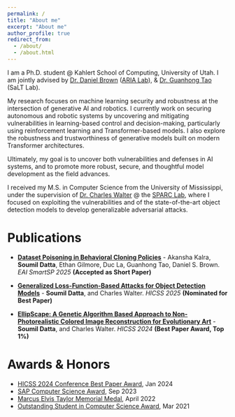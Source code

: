 ```yaml
---
permalink: /
title: "About me"
excerpt: "About me"
author_profile: true
redirect_from: 
  - /about/
  - /about.html
---
```

<!-- I am a Ph.D. student at the Kahlert School of Computing, University of Utah, jointly advised by Dr. David Brown in the ARIA Lab and Dr. Guanhong Tao in the SaLT Lab.

My research lies at the intersection of machine learning security, robustness, and efficiency—particularly in the domains of robotics and generative AI. With Dr. Brown, I work on securing autonomous and robotic systems by identifying and mitigating vulnerabilities in learning-based control and decision-making. Under Dr. Tao, I explore adversarial robustness and trustworthy design in generative models.

My overarching goal is to develop AI systems that are robust, secure, transparent, and computationally efficient. -->


I am a Ph.D. student @ Kahlert School of Computing, University of Utah. I am jointly advised by [Dr. Daniel Brown](https://users.cs.utah.edu/~dsbrown/) ([ARIA Lab](https://aria-lab.cs.utah.edu)), & [Dr. Guanhong Tao](https://tao.aisec.world) (SaLT Lab).

My research focuses on machine learning security and robustness at the intersection of generative AI and robotics. I currently work on securing autonomous and robotic systems by uncovering and mitigating vulnerabilities in learning-based control and decision-making, particularly using reinforcement learning and Transformer-based models. I also explore the robustness and trustworthiness of generative models built on modern Transformer architectures.

Ultimately, my goal is to uncover both vulnerabilities and defenses in AI systems, and to promote more robust, secure, and thoughtful model development as the field advances.
<!-- , broadly focusing on ML/AI security and robustness in the field of robotics and generative AI. My primary motivation is to uncover vulnerabilities and aid in the development of models that are not only robust, secure, and transparent, but also efficiently designed. -->

I received my M.S. in Computer Science from the University of Mississippi, under the supervision of [Dr. Charles Walter](https://olemiss.edu/profiles/cwwalter) @ the [SPARC Lab](https://sites.olemiss.edu/charleswalterlab), where I focused on exploiting the vulnerabilities and of the state-of-the-art object detection models to develop generalizable adversarial attacks.

<!-- This is the front page of a website that is powered by the [academicpages template](https://github.com/academicpages/academicpages.github.io) and hosted on GitHub pages. [GitHub pages](https://pages.github.com) is a free service in which websites are built and hosted from code and data stored in a GitHub repository, automatically updating when a new commit is made to the respository. This template was forked from the [Minimal Mistakes Jekyll Theme](https://mmistakes.github.io/minimal-mistakes/) created by Michael Rose, and then extended to support the kinds of content that academics have: publications, talks, teaching, a portfolio, blog posts, and a dynamically-generated CV. You can fork [this repository](https://github.com/academicpages/academicpages.github.io) right now, modify the configuration and markdown files, add your own PDFs and other content, and have your own site for free, with no ads! An older version of this template powers my own personal website at [stuartgeiger.com](http://stuartgeiger.com), which uses [this Github repository](https://github.com/staeiou/staeiou.github.io). -->

Publications
======
* <ins>**Dataset Poisoning in Behavioral Cloning Policies**</ins> - Akansha Kalra, **Soumil Datta**, Ethan Gilmore, Duc La, Guanhong Tao, Daniel S. Brown. _EAI SmartSP 2025_ **(Accepted as Short Paper)**

* [**Generalized Loss-Function-Based Attacks for Object Detection Models**](https://scholarspace.manoa.hawaii.edu/items/e961a7c8-79b9-4961-ba8e-16a145d67333) - **Soumil Datta**, and Charles Walter. _HICSS 2025_ **(Nominated for Best Paper)**

* [**EllipScape: A Genetic Algorithm Based Approach to Non-Photorealistic Colored Image Reconstruction for Evolutionary Art**](https://scholarspace.manoa.hawaii.edu/items/ab5363b0-4431-4a5f-8199-0bcdf5f07acf) - **Soumil Datta**, and Charles Walter. _HICSS 2024_ **(Best Paper Award, Top 1%)**


Awards & Honors
======
* [HICSS 2024 Conference Best Paper Award](https://hicss.hawaii.edu/best-papers/), Jan 2024
* <u>SAP Computer Science Award</u>, Sep 2023
* [Marcus Elvis Taylor Memorial Medal](https://olemiss.meritpages.com/achievements/University-of-Mississippi-Students-Receive-Highest-Academic-Award-Taylor-Medal/146803?), April 2022
* [Outstanding Student in Computer Science Award](https://cs.olemiss.edu/course-descriptions/awards/), Mar 2021

<!-- Teaching
======
* Teaching Assistant, [CSCI 111: Java 1](https://catalog.olemiss.edu/engineering/computer-science/csci-111), University of Mississippi, Fall 2022, Spring 2023, Fall 2023, Spring 2024

* Teaching Assistant, [CSCI 211: Java 3](https://catalog.olemiss.edu/engineering/computer-science/csci-211), University of Mississippi, Fall 2022, Spring 2023, Fall 2023, Spring 2024

* Teaching Assistant, [CSCI 444: Information Visualization in R](https://catalog.olemiss.edu/engineering/computer-science/csci-444), University of Mississippi, Fall 2022, Spring 2022

* Teaching Assistant, [CSCI 475: Introduction to Database Systems](https://catalog.olemiss.edu/engineering/computer-science/csci-475), University of Mississippi, Spring 2023, Spring 2024

* Teaching Assistant, [CSCI 356: Data Structures in Python](https://catalog.olemiss.edu/engineering/computer-science/csci-356), University of Mississippi, Spring 2023, Spring 2024

* Guest Lecture, Heterogeneous Systems Research Lab Summer Research Program, Summer 2023

* Lab Teaching Assistant, [CSCI 111: Java 1]((https://catalog.olemiss.edu/engineering/computer-science/csci-111)), University of Mississippi, Spring 2022

* Guest Lecture, ACM Intro to GitHub Workshop, University of Mississippi, Spring 2019, Fall 2019, Spring 2020 -->
